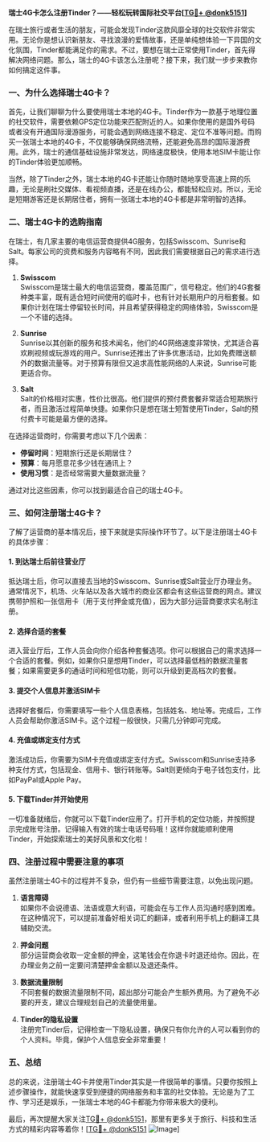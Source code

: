 **瑞士4G卡怎么注册Tinder？——轻松玩转国际社交平台[[TG💪+ @donk5151](https://t.me/s/donk5151)]**

在瑞士旅行或者生活的朋友，可能会发现Tinder这款风靡全球的社交软件非常实用。无论你是想认识新朋友、寻找浪漫的爱情故事，还是单纯想体验一下异国的文化氛围，Tinder都能满足你的需求。不过，要想在瑞士正常使用Tinder，首先得解决网络问题。那么，瑞士的4G卡该怎么注册呢？接下来，我们就一步步来教你如何搞定这件事。

### 一、为什么选择瑞士4G卡？

首先，让我们聊聊为什么要使用瑞士本地的4G卡。Tinder作为一款基于地理位置的社交软件，需要依赖GPS定位功能来匹配附近的人。如果你使用的是国外号码或者没有开通国际漫游服务，可能会遇到网络连接不稳定、定位不准等问题。而购买一张瑞士本地的4G卡，不仅能够确保网络流畅，还能避免高昂的国际漫游费用。此外，瑞士的通信基础设施非常发达，网络速度极快，使用本地SIM卡能让你的Tinder体验更加顺畅。

当然，除了Tinder之外，瑞士本地的4G卡还能让你随时随地享受高速上网的乐趣，无论是刷社交媒体、看视频直播，还是在线办公，都能轻松应对。所以，无论是短期游客还是长期居住者，拥有一张瑞士本地的4G卡都是非常明智的选择。

### 二、瑞士4G卡的选购指南

在瑞士，有几家主要的电信运营商提供4G服务，包括Swisscom、Sunrise和Salt。每家公司的资费和服务内容略有不同，因此我们需要根据自己的需求进行选择。

1. **Swisscom**  
   Swisscom是瑞士最大的电信运营商，覆盖范围广，信号稳定。他们的4G套餐种类丰富，既有适合短时间使用的临时卡，也有针对长期用户的月租套餐。如果你计划在瑞士停留较长时间，并且希望获得稳定的网络体验，Swisscom是一个不错的选择。

2. **Sunrise**  
   Sunrise以其创新的服务和技术闻名，他们的4G网络速度非常快，尤其适合喜欢刷视频或玩游戏的用户。Sunrise还推出了许多优惠活动，比如免费赠送额外的数据流量等。对于预算有限但又追求高性能网络的人来说，Sunrise可能更适合你。

3. **Salt**  
   Salt的价格相对实惠，性价比很高。他们提供的预付费套餐非常适合短期旅行者，而且激活过程简单快捷。如果你只是想在瑞士短暂使用Tinder，Salt的预付费卡可能是最方便的选择。

在选择运营商时，你需要考虑以下几个因素：  
- **停留时间**：短期旅行还是长期居住？  
- **预算**：每月愿意花多少钱在通讯上？  
- **使用习惯**：是否经常需要大量数据流量？  

通过对比这些因素，你可以找到最适合自己的瑞士4G卡。

### 三、如何注册瑞士4G卡？

了解了运营商的基本情况后，接下来就是实际操作环节了。以下是注册瑞士4G卡的具体步骤：

#### 1. 到达瑞士后前往营业厅  
抵达瑞士后，你可以直接去当地的Swisscom、Sunrise或Salt营业厅办理业务。通常情况下，机场、火车站以及各大城市的商业区都会有这些运营商的网点。建议携带护照和一张信用卡（用于支付押金或充值），因为大部分运营商要求实名制注册。

#### 2. 选择合适的套餐  
进入营业厅后，工作人员会向你介绍各种套餐选项。你可以根据自己的需求选择一个合适的套餐。例如，如果你只是想用Tinder，可以选择最低档的数据流量套餐；如果需要更多的通话时间和短信功能，则可以升级到更高档次的套餐。

#### 3. 提交个人信息并激活SIM卡  
选择好套餐后，你需要填写一些个人信息表格，包括姓名、地址等。完成后，工作人员会帮助你激活SIM卡。这个过程一般很快，只需几分钟即可完成。

#### 4. 充值或绑定支付方式  
激活成功后，你需要为SIM卡充值或绑定支付方式。Swisscom和Sunrise支持多种支付方式，包括现金、信用卡、银行转账等。Salt则更倾向于电子钱包支付，比如PayPal或Apple Pay。

#### 5. 下载Tinder并开始使用  
一切准备就绪后，你就可以下载Tinder应用了。打开手机的定位功能，并按照提示完成账号注册。记得输入有效的瑞士电话号码哦！这样你就能顺利使用Tinder，开始探索瑞士的美好风景和文化啦！

### 四、注册过程中需要注意的事项

虽然注册瑞士4G卡的过程并不复杂，但仍有一些细节需要注意，以免出现问题。

1. **语言障碍**  
   如果你不会说德语、法语或意大利语，可能会在与工作人员沟通时感到困难。在这种情况下，可以提前准备好相关词汇的翻译，或者利用手机上的翻译工具辅助交流。

2. **押金问题**  
   部分运营商会收取一定金额的押金，这笔钱会在你退卡时退还给你。因此，在办理业务之前一定要问清楚押金金额以及退还条件。

3. **数据流量限制**  
   不同套餐的数据流量限制不同，超出部分可能会产生额外费用。为了避免不必要的开支，建议合理规划自己的流量使用量。

4. **Tinder的隐私设置**  
   注册完Tinder后，记得检查一下隐私设置，确保只有你允许的人可以看到你的个人资料。毕竟，保护个人信息安全非常重要！

### 五、总结

总的来说，注册瑞士4G卡并使用Tinder其实是一件很简单的事情。只要你按照上述步骤操作，就能快速享受到便捷的网络服务和丰富的社交体验。无论是为了工作、学习还是娱乐，一张瑞士本地的4G卡都能为你带来极大的便利。

最后，再次提醒大家关注[TG💪+ @donk5151](https://t.me/s/donk5151)，那里有更多关于旅行、科技和生活方式的精彩内容等着你！[[TG💪+ @donk5151](https://t.me/s/donk5151) ![Image](https://i.postimg.cc/rwNCRYN7/Snipaste-2025-04-30-17-27-05.png)]
